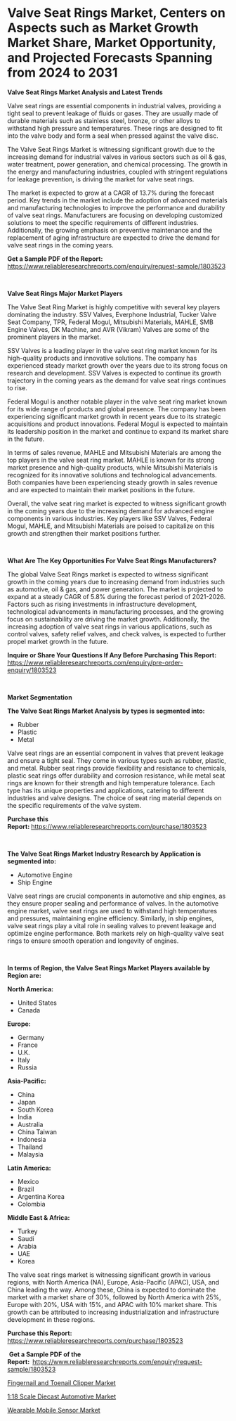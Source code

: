 <p><h1>Valve Seat Rings Market, Centers on Aspects such as Market Growth Market Share, Market Opportunity, and Projected Forecasts Spanning from 2024 to 2031</h1></p><p><strong>Valve Seat Rings Market Analysis and Latest Trends</strong></p>
<p><p>Valve seat rings are essential components in industrial valves, providing a tight seal to prevent leakage of fluids or gases. They are usually made of durable materials such as stainless steel, bronze, or other alloys to withstand high pressure and temperatures. These rings are designed to fit into the valve body and form a seal when pressed against the valve disc.</p><p>The Valve Seat Rings Market is witnessing significant growth due to the increasing demand for industrial valves in various sectors such as oil & gas, water treatment, power generation, and chemical processing. The growth in the energy and manufacturing industries, coupled with stringent regulations for leakage prevention, is driving the market for valve seat rings.</p><p>The market is expected to grow at a CAGR of 13.7% during the forecast period. Key trends in the market include the adoption of advanced materials and manufacturing technologies to improve the performance and durability of valve seat rings. Manufacturers are focusing on developing customized solutions to meet the specific requirements of different industries. Additionally, the growing emphasis on preventive maintenance and the replacement of aging infrastructure are expected to drive the demand for valve seat rings in the coming years.</p></p>
<p><strong>Get a Sample PDF of the Report:&nbsp;</strong> <a href="https://www.reliableresearchreports.com/enquiry/request-sample/1803523">https://www.reliableresearchreports.com/enquiry/request-sample/1803523</a></p>
<p>&nbsp;</p>
<p><strong>Valve Seat Rings Major Market Players</strong></p>
<p><p>The Valve Seat Ring Market is highly competitive with several key players dominating the industry. SSV Valves, Everphone Industrial, Tucker Valve Seat Company, TPR, Federal Mogul, Mitsubishi Materials, MAHLE, SMB Engine Valves, DK Machine, and AVR (Vikram) Valves are some of the prominent players in the market.</p><p>SSV Valves is a leading player in the valve seat ring market known for its high-quality products and innovative solutions. The company has experienced steady market growth over the years due to its strong focus on research and development. SSV Valves is expected to continue its growth trajectory in the coming years as the demand for valve seat rings continues to rise.</p><p>Federal Mogul is another notable player in the valve seat ring market known for its wide range of products and global presence. The company has been experiencing significant market growth in recent years due to its strategic acquisitions and product innovations. Federal Mogul is expected to maintain its leadership position in the market and continue to expand its market share in the future.</p><p>In terms of sales revenue, MAHLE and Mitsubishi Materials are among the top players in the valve seat ring market. MAHLE is known for its strong market presence and high-quality products, while Mitsubishi Materials is recognized for its innovative solutions and technological advancements. Both companies have been experiencing steady growth in sales revenue and are expected to maintain their market positions in the future.</p><p>Overall, the valve seat ring market is expected to witness significant growth in the coming years due to the increasing demand for advanced engine components in various industries. Key players like SSV Valves, Federal Mogul, MAHLE, and Mitsubishi Materials are poised to capitalize on this growth and strengthen their market positions further.</p></p>
<p>&nbsp;</p>
<p><strong>What Are The Key Opportunities For Valve Seat Rings Manufacturers?</strong></p>
<p><p>The global Valve Seat Rings market is expected to witness significant growth in the coming years due to increasing demand from industries such as automotive, oil & gas, and power generation. The market is projected to expand at a steady CAGR of 5.8% during the forecast period of 2021-2026. Factors such as rising investments in infrastructure development, technological advancements in manufacturing processes, and the growing focus on sustainability are driving the market growth. Additionally, the increasing adoption of valve seat rings in various applications, such as control valves, safety relief valves, and check valves, is expected to further propel market growth in the future.</p></p>
<p><strong>Inquire or Share Your Questions If Any Before Purchasing This Report:</strong> <a href="https://www.reliableresearchreports.com/enquiry/pre-order-enquiry/1803523">https://www.reliableresearchreports.com/enquiry/pre-order-enquiry/1803523</a></p>
<p>&nbsp;</p>
<p><strong>Market Segmentation</strong></p>
<p><strong>The Valve Seat Rings Market Analysis by types is segmented into:</strong></p>
<p><ul><li>Rubber</li><li>Plastic</li><li>Metal</li></ul></p>
<p><p>Valve seat rings are an essential component in valves that prevent leakage and ensure a tight seal. They come in various types such as rubber, plastic, and metal. Rubber seat rings provide flexibility and resistance to chemicals, plastic seat rings offer durability and corrosion resistance, while metal seat rings are known for their strength and high temperature tolerance. Each type has its unique properties and applications, catering to different industries and valve designs. The choice of seat ring material depends on the specific requirements of the valve system.</p></p>
<p><strong>Purchase this Report:&nbsp;</strong><a href="https://www.reliableresearchreports.com/purchase/1803523">https://www.reliableresearchreports.com/purchase/1803523</a></p>
<p>&nbsp;</p>
<p><strong>The Valve Seat Rings Market Industry Research by Application is segmented into:</strong></p>
<p><ul><li>Automotive Engine</li><li>Ship Engine</li></ul></p>
<p><p>Valve seat rings are crucial components in automotive and ship engines, as they ensure proper sealing and performance of valves. In the automotive engine market, valve seat rings are used to withstand high temperatures and pressures, maintaining engine efficiency. Similarly, in ship engines, valve seat rings play a vital role in sealing valves to prevent leakage and optimize engine performance. Both markets rely on high-quality valve seat rings to ensure smooth operation and longevity of engines.</p></p>
<p>&nbsp;</p>
<p><strong>In terms of Region, the Valve Seat Rings Market Players available by Region are:</strong></p>
<p>
    <p> <strong> North America: </strong>
        <ul>
            <li>United States</li>
            <li>Canada</li>
        </ul>
        </p> 
    <p> <strong> Europe: </strong>
        <ul>
            <li>Germany</li>
            <li>France</li>
            <li>U.K.</li>
            <li>Italy</li>
            <li>Russia</li>
        </ul>
        </p> 
    <p> <strong> Asia-Pacific: </strong>
        <ul>
            <li>China</li>
            <li>Japan</li>
            <li>South Korea</li>
            <li>India</li>
            <li>Australia</li>
            <li>China Taiwan</li>
            <li>Indonesia</li>
            <li>Thailand</li>
            <li>Malaysia</li>
        </ul>
        </p> 
    <p> <strong> Latin America: </strong>
        <ul>
            <li>Mexico</li>
            <li>Brazil</li>
            <li>Argentina Korea</li>
            <li>Colombia</li>
        </ul>
        </p> 
    <p> <strong> Middle East & Africa: </strong>
        <ul>
            <li>Turkey</li>
            <li>Saudi</li>
            <li>Arabia</li>
            <li>UAE</li>
            <li>Korea</li>
        </ul>
    </p>
    </p>
<p><p>The valve seat rings market is witnessing significant growth in various regions, with North America (NA), Europe, Asia-Pacific (APAC), USA, and China leading the way. Among these, China is expected to dominate the market with a market share of 30%, followed by North America with 25%, Europe with 20%, USA with 15%, and APAC with 10% market share. This growth can be attributed to increasing industrialization and infrastructure development in these regions.</p></p>
<p><strong>Purchase this Report: </strong><a href="https://www.reliableresearchreports.com/purchase/1803523">https://www.reliableresearchreports.com/purchase/1803523</a></p>
<p>&nbsp;<strong>Get a Sample PDF of the Report:&nbsp;&nbsp;</strong><a href="https://www.reliableresearchreports.com/enquiry/request-sample/1803523">https://www.reliableresearchreports.com/enquiry/request-sample/1803523</a></p>
<p><strong></strong></p>
<p><p><a href="https://view.publitas.com/reportprime-1/fingernail-and-toenail-clipper-market-with-the-goal-of-estimating-the-market-size-and-future-growth-potential-of-various-market-segments-based-on-component-applications-end-user-and-region/">Fingernail and Toenail Clipper Market</a></p><p><a href="https://view.publitas.com/reportprime-1/1-18-scale-diecast-automotive-market-size-and-growth-market-segmentation-regional-and-country-breakdowns-and-market-trends-for-period-from-2023-2030/">1:18 Scale Diecast Automotive Market</a></p><p><a href="https://view.publitas.com/reportprime-1/wearable-mobile-sensor-market-insights-market-players-and-forecast-till-2030/">Wearable Mobile Sensor Market</a></p></p>